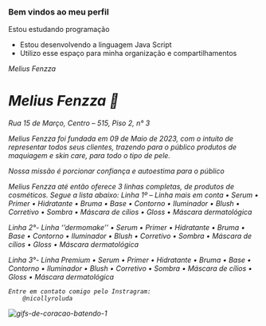 ### Bem vindos ao meu perfil
Estou estudando programação
- Estou desenvolvendo a linguagem Java Script
-  Utilizo esse espaço para minha organização e compartilhamentos

<em> Melius Fenzza 
    
  <h1> Melius Fenzza 🤍 </h1>
    
Rua 15 de Março, Centro – 515, Piso 2, n° 3

Melius Fenzza foi fundada em 09 de Maio de 2023, com o intuito de representar todos seus clientes, trazendo para o público produtos de maquiagem e skin care, para todo o tipo de pele.

Nossa missão é porcionar confiança e autoestima para o público

Melius Fenzza até então oferece 3 linhas completas, de produtos de cosméticos.
Segue a lista abaixo:
Linha 1º – Linha mais em conta
    • Serum
    • Primer
    • Hidratante
    • Bruma
    • Base
    • Contorno
    • Iluminador
    • Blush
    • Corretivo
    • Sombra
    • Máscara de cílios
    • Gloss
    • Máscara dermatológica

Linha 2°- Linha ‘’dermomake’’
    • Serum
    • Primer
    • Hidratante
    • Bruma
    • Base
    • Contorno
    • Iluminador
    • Blush
    • Corretivo
    • Sombra
    • Máscara de cílios
    • Gloss
    • Máscara dermatológica

Linha 3°- Linha Premium
    • Serum
    • Primer
    • Hidratante
    • Bruma
    • Base
    • Contorno
    • Iluminador
    • Blush
    • Corretivo
    • Sombra
    • Máscara de cílios
    • Gloss
    • Máscara dermatológica

    Entre em contato comigo pelo Instragram:
        @nicollyroluda
   ![gifs-de-coracao-batendo-1](https://github.com/nicollydiva/nicollydivaa/assets/134113959/4326f5bd-1abb-4eaf-9c15-a41accfb050d) 
